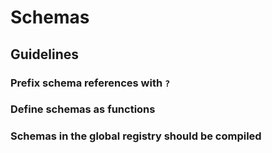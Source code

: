 # Schemas
## Guidelines
### Prefix schema references with `?`
### Define schemas as functions
### Schemas in the global registry should be compiled
